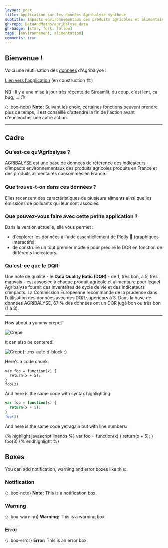```yaml
---
layout: post
title: Application sur les données Agribalyse-synthèse
subtitle: Impacts environnementaux des produits agricoles et alimentaires en France
gh-repo: DataAndMaths/agribalyse_data
gh-badge: [star, fork, follow]
tags: [environnement, alimentation]
comments: true
---
```


## Bienvenue !

Voici une réutilisation des [données](https://datascience.etalab.studio/dgml/c763b24a-a0fe-4e77-9586-3d5453c631cd) d'Agribalyse :

[Lien vers l'application](https://share.streamlit.io/dataandmaths/agribalyse_data/main/main.py) (en construction 🏗️)

NB : Il y a une mise à jour très récente de Streamlit, du coup, c'est lent, ça bug, ... 😕

{: .box-note}
**Note:** Suivant les choix, certaines fonctions peuvent prendre plus de temps, il est conseillé d'attendre la fin de l'action avant d'enclencher une autre action.

------------------------------------

## Cadre

### Qu'est-ce qu'Agribalyse ? 

[AGRIBALYSE](https://doc.agribalyse.fr/documentation/) est une base de données de référence des indicateurs d’impacts environnementaux des produits agricoles produits en France et des produits alimentaires consommés en France. 

### Que trouve-t-on dans ces données ?

Elles recensent des caractéristiques de plusieurs aliments ainsi que les émissions de polluants qui leur sont associés.

### Que pouvez-vous faire avec cette petite application ? 
Dans la version actuelle, elle vous permet :
* d'explorer les données à l'aide essentiellement de Plotly 🙂 (graphiques interactifs)
* de construire un tout premier modèle pour prédire le DQR en fonction de différents indicateurs.

### Qu'est-ce que le DQR

Une note de qualité - le **Data Quality Ratio (DQR)** - de 1, très bon, à 5, très mauvais - est associée à chaque produit agricole et alimentaire pour 
lequel Agribalyse fournit des inventaires de cycle de vie et des indicateurs d’impacts. La Commission Européenne recommande de la prudence dans l’utilisation des données avec des DQR supérieurs à 3. 
Dans la base de données AGRIBALYSE, 67 % des données ont un DQR jugé bon ou très bon (1 à 3).
              
   
 --------------------------  









How about a yummy crepe?

![Crepe](https://s3-media3.fl.yelpcdn.com/bphoto/cQ1Yoa75m2yUFFbY2xwuqw/348s.jpg)

It can also be centered!

![Crepe](https://s3-media3.fl.yelpcdn.com/bphoto/cQ1Yoa75m2yUFFbY2xwuqw/348s.jpg){: .mx-auto.d-block :}

Here's a code chunk:

~~~
var foo = function(x) {
  return(x + 5);
}
foo(3)
~~~

And here is the same code with syntax highlighting:

```javascript
var foo = function(x) {
  return(x + 5);
}
foo(3)
```

And here is the same code yet again but with line numbers:

{% highlight javascript linenos %}
var foo = function(x) {
  return(x + 5);
}
foo(3)
{% endhighlight %}

## Boxes
You can add notification, warning and error boxes like this:

### Notification

{: .box-note}
**Note:** This is a notification box.

### Warning

{: .box-warning}
**Warning:** This is a warning box.

### Error

{: .box-error}
**Error:** This is an error box.





